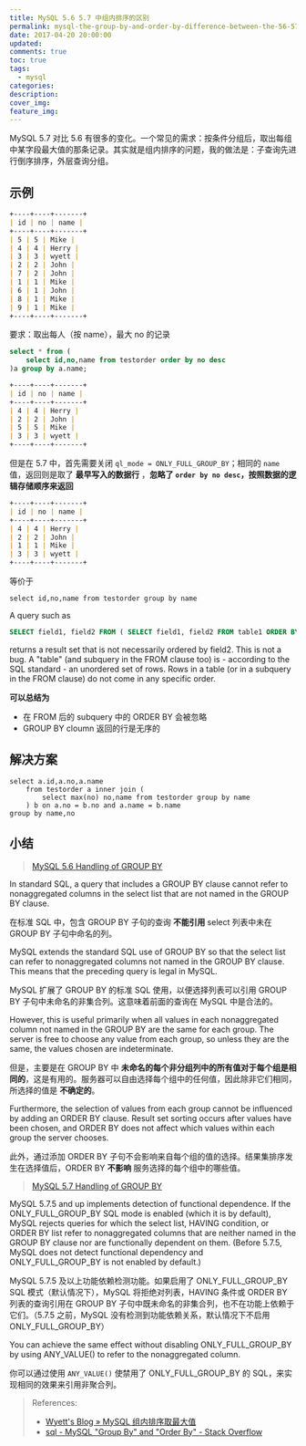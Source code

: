 ```yaml
---
title: MySQL 5.6 5.7 中组内排序的区别
permalink: mysql-the-group-by-and-order-by-difference-between-the-56-57
date: 2017-04-20 20:00:00
updated:
comments: true
toc: true
tags:
  - mysql
categories:
description:
cover_img:
feature_img:
---
```


MySQL 5.7 对比 5.6 有很多的变化。一个常见的需求：按条件分组后，取出每组中某字段最大值的那条记录。其实就是组内排序的问题，我的做法是：子查询先进行倒序排序，外层查询分组。

## 示例

```md
+----+----+-------+
| id | no | name |
+----+----+-------+
| 5 | 5 | Mike |
| 4 | 4 | Herry |
| 3 | 3 | wyett |
| 2 | 2 | John |
| 7 | 2 | John |
| 1 | 1 | Mike |
| 6 | 1 | John |
| 8 | 1 | Mike |
| 9 | 1 | Mike |
+----+----+-------+
```

要求：取出每人（按 name），最大 no 的记录

```sql
select * from (
    select id,no,name from testorder order by no desc
)a group by a.name;
```

```md
+----+----+-------+
| id | no | name |
+----+----+-------+
| 4 | 4 | Herry |
| 2 | 2 | John |
| 5 | 5 | Mike |
| 3 | 3 | wyett |
+----+----+-------+
```

但是在 5.7 中，首先需要关闭 `ql_mode = ONLY_FULL_GROUP_BY`；相同的 `name` 值，返回则是取了 **最早写入的数据行** ，**忽略了 `order by no desc`，按照数据的逻辑存储顺序来返回**

```md
+----+----+-------+
| id | no | name |
+----+----+-------+
| 4 | 4 | Herry |
| 2 | 2 | John |
| 1 | 1 | Mike |
| 3 | 3 | wyett |
+----+----+-------+
```

等价于

```
select id,no,name from testorder group by name
```

<!--more -->

A query such as

```sql
SELECT field1, field2 FROM ( SELECT field1, field2 FROM table1 ORDER BY field2 ) alias
```

returns a result set that is not necessarily ordered by field2. This is not a bug.
A "table" (and subquery in the FROM clause too) is - according to the SQL standard - an unordered set of rows.
Rows in a table (or in a subquery in the FROM clause) do not come in any specific order.

**可以总结为**

- 在 FROM 后的 subquery 中的 ORDER BY 会被忽略
- GROUP BY cloumn 返回的行是无序的

## 解决方案

```
select a.id,a.no,a.name
    from testorder a inner join (
        select max(no) no,name from testorder group by name
    ) b on a.no = b.no and a.name = b.name
group by name,no
```

## 小结

> [MySQL 5.6 Handling of GROUP BY](https://dev.mysql.com/doc/refman/5.6/en/group-by-handling.html)

In standard SQL, a query that includes a GROUP BY clause cannot refer to nonaggregated columns in the select list that are not named in the GROUP BY clause.

在标准 SQL 中，包含 GROUP BY 子句的查询 **不能引用** select 列表中未在 GROUP BY 子句中命名的列。

MySQL extends the standard SQL use of GROUP BY so that the select list can refer to nonaggregated columns not named in the GROUP BY clause. This means that the preceding query is legal in MySQL.

MySQL 扩展了 GROUP BY 的标准 SQL 使用，以便选择列表可以引用 GROUP BY 子句中未命名的非集合列。这意味着前面的查询在 MySQL 中是合法的。

However, this is useful primarily when all values in each nonaggregated column not named in the GROUP BY are the same for each group. The server is free to choose any value from each group, so unless they are the same, the values chosen are indeterminate.

但是，主要是在 GROUP BY 中 **未命名的每个非分组列中的所有值对于每个组是相同的**，这是有用的。服务器可以自由选择每个组中的任何值，因此除非它们相同，所选择的值是 **不确定的**。

Furthermore, the selection of values from each group cannot be influenced by adding an ORDER BY clause. Result set sorting occurs after values have been chosen, and ORDER BY does not affect which values within each group the server chooses.

此外，通过添加 ORDER BY 子句不会影响来自每个组的值的选择。结果集排序发生在选择值后，ORDER BY **不影响** 服务选择的每个组中的哪些值。

> [MySQL 5.7 Handling of GROUP BY](https://dev.mysql.com/doc/refman/5.7/en/group-by-handling.html)

MySQL 5.7.5 and up implements detection of functional dependence. If the ONLY_FULL_GROUP_BY SQL mode is enabled (which it is by default), MySQL rejects queries for which the select list, HAVING condition, or ORDER BY list refer to nonaggregated columns that are neither named in the GROUP BY clause nor are functionally dependent on them. (Before 5.7.5, MySQL does not detect functional dependency and ONLY_FULL_GROUP_BY is not enabled by default.)

MySQL 5.7.5 及以上功能依赖检测功能。如果启用了 ONLY_FULL_GROUP_BY SQL 模式（默认情况下），MySQL 将拒绝对列表，HAVING 条件或 ORDER BY 列表的查询引用在 GROUP BY 子句中既未命名的非集合列，也不在功能上依赖于它们。（5.7.5 之前，MySQL 没有检测到功能依赖关系，默认情况下不启用 ONLY_FULL_GROUP_BY）

You can achieve the same effect without disabling ONLY_FULL_GROUP_BY by using ANY_VALUE() to refer to the nonaggregated column.

你可以通过使用 `ANY_VALUE()` 使禁用了 ONLY_FULL_GROUP_BY 的 SQL，来实现相同的效果来引用非聚合列。

> References:
>
> - [Wyett&#039;s Blog &raquo; MySQL 组内排序取最大值](http://mysqlwyett.com/blog/2017/01/17/max_values_in_group_by/)
> - [sql - MySQL &quot;Group By&quot; and &quot;Order By&quot; - Stack Overflow](http://stackoverflow.com/questions/1066453/mysql-group-by-and-order-by)
